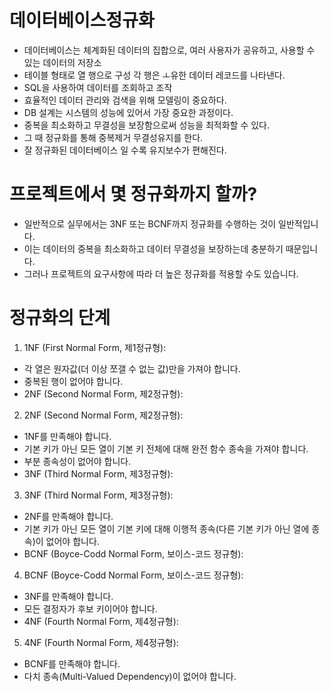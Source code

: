# 데이터베이스정규화

- 데이터베이스는 체계화된 데이터의 집합으로, 여러 사용자가 공유하고, 사용할 수 있는 데이터의 저장소
- 테이블 형태로 열 행으로 구성 각 행은 ㅗ유한 데이터 레코드를 나타낸다.
- SQL을 사용하여 데이터를 조회하고 조작 
- 효율적인 데이터 관리와 검색을 위해 모델링이 중요하다.
- DB 설계는 시스템의 성능에 있어서 가장 중요한 과정이다. 
- 중복을 최소화하고 무결성을 보장함으로써 성능을 최적화할 수 있다.
- 그 때 정규화를 통해 중복제거 무결성유지를 한다. 
- 잘 정규화된 데이터베이스 일 수록 유지보수가 편해진다.

# 프로젝트에서 몇 정규화까지 할까? 
- 일반적으로 실무에서는 3NF 또는 BCNF까지 정규화를 수행하는 것이 일반적입니다.
- 이는 데이터의 중복을 최소화하고 데이터 무결성을 보장하는데 충분하기 때문입니다. 
- 그러나 프로젝트의 요구사항에 따라 더 높은 정규화를 적용할 수도 있습니다.

# 정규화의 단계

1. 1NF (First Normal Form, 제1정규형):
- 각 열은 원자값(더 이상 쪼갤 수 없는 값)만을 가져야 합니다.
- 중복된 행이 없어야 합니다.
- 2NF (Second Normal Form, 제2정규형):

2. 2NF (Second Normal Form, 제2정규형):
- 1NF를 만족해야 합니다.
- 기본 키가 아닌 모든 열이 기본 키 전체에 대해 완전 함수 종속을 가져야 합니다.
- 부분 종속성이 없어야 합니다.
- 3NF (Third Normal Form, 제3정규형):

3. 3NF (Third Normal Form, 제3정규형):
- 2NF를 만족해야 합니다.
- 기본 키가 아닌 모든 열이 기본 키에 대해 이행적 종속(다른 기본 키가 아닌 열에 종속)이 없어야 합니다.
- BCNF (Boyce-Codd Normal Form, 보이스-코드 정규형):

4. BCNF (Boyce-Codd Normal Form, 보이스-코드 정규형):
- 3NF를 만족해야 합니다.
- 모든 결정자가 후보 키이어야 합니다.
- 4NF (Fourth Normal Form, 제4정규형):

5. 4NF (Fourth Normal Form, 제4정규형):
- BCNF를 만족해야 합니다.
- 다치 종속(Multi-Valued Dependency)이 없어야 합니다.